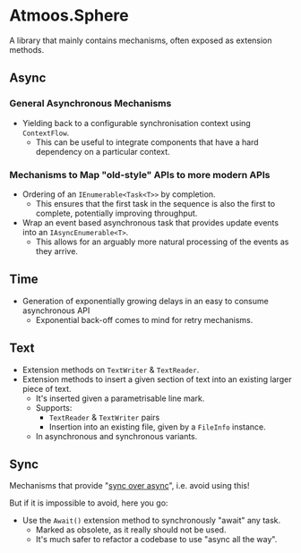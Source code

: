# Atmoos.Sphere

A library that mainly contains mechanisms, often exposed as extension methods.

## Async

### General Asynchronous Mechanisms

- Yielding back to a configurable synchronisation context using `ContextFlow`.
  - This can be useful to integrate components that have a hard dependency on a particular context.

### Mechanisms to Map "old-style" APIs to more modern APIs

- Ordering of an `IEnumerable<Task<T>>` by completion.
  - This ensures that the first task in the sequence is also the first to complete, potentially improving throughput.
- Wrap an event based asynchronous task that provides update events into an `IAsyncEnumerable<T>`.
  - This allows for an arguably more natural processing of the events as they arrive.

## Time

- Generation of exponentially growing delays in an easy to consume asynchronous API
  - Exponential back-off comes to mind for retry mechanisms.

## Text

- Extension methods on `TextWriter` & `TextReader`.
- Extension methods to insert a given section of text into an existing larger piece of text.
  - It's inserted given a parametrisable line mark.
  - Supports:
    - `TextReader` & `TextWriter` pairs
    - Insertion into an existing file, given by a `FileInfo` instance.
  - In asynchronous and synchronous variants.

## Sync

Mechanisms that provide "[sync over async](https://devblogs.microsoft.com/pfxteam/should-i-expose-synchronous-wrappers-for-asynchronous-methods/)", i.e. avoid using this!

But if it is impossible to avoid, here you go:

- Use the `Await()` extension method to synchronously "await" any task.
  - Marked as obsolete, as it really should not be used.
  - It's much safer to refactor a codebase to use "async all the way".

